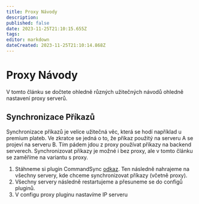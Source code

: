 ```yaml
---
title: Proxy Návody
description: 
published: false
date: 2023-11-25T21:10:15.655Z
tags: 
editor: markdown
dateCreated: 2023-11-25T21:10:14.868Z
---
```


# Proxy Návody
V tomto článku se dočtete ohledně různých užitečných návodů ohledně nastavení proxy serverů.

## Synchronizace Příkazů
Synchronizace příkazů je velice užitečná věc, která se hodí například u premium plateb. Ve zkratce se jedná o to, že příkaz použitý na serveru A se projeví na serveru B. Tím pádem jdou z proxy používat příkazy na backend serverech. Synchronizovat příkazy je možné i bez proxy, ale v tomto článku se zaměříme na variantu s proxy.

1) Stáhneme si plugin CommandSync [odkaz](https://www.spigotmc.org/resources/commandsync.52093/). Ten následně nahrajeme na všechny servery, kde chceme synchronizovat příkazy (včetně proxy).
2) Všechny servery následně restartujeme a přesuneme se do configů pluginů.
3) V configu proxy pluginu nastavíme IP serveru